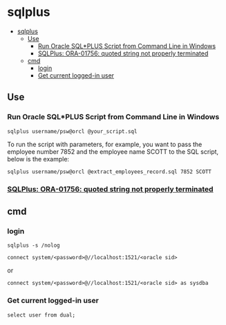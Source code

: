 # sqlplus

- [sqlplus](#sqlplus)
  - [Use](#use)
    - [Run Oracle SQL*PLUS Script from Command Line in Windows](#run-oracle-sqlplus-script-from-command-line-in-windows)
    - [SQLPlus: ORA-01756: quoted string not properly terminated](#sqlplus-ora-01756-quoted-string-not-properly-terminated)
  - [cmd](#cmd)
    - [login](#login)
    - [Get current logged-in user](#get-current-logged-in-user)

## Use

### Run Oracle SQL*PLUS Script from Command Line in Windows

    sqlplus username/psw@orcl @your_script.sql

To run the script with parameters, for example, you want to pass the employee number 7852 and the employee name SCOTT to the SQL script, below is the example:

    sqlplus username/psw@orcl @extract_employees_record.sql 7852 SCOTT

### [SQLPlus: ORA-01756: quoted string not properly terminated](https://stackoverflow.com/questions/42065449/sqlplus-ora-01756-quoted-string-not-properly-terminated)

## cmd

### login

    sqlplus -s /nolog

    connect system/<password>@//localhost:1521/<oracle sid>

or

    connect system/<password>@//localhost:1521/<oracle sid> as sysdba

### Get current logged-in user

    select user from dual;
